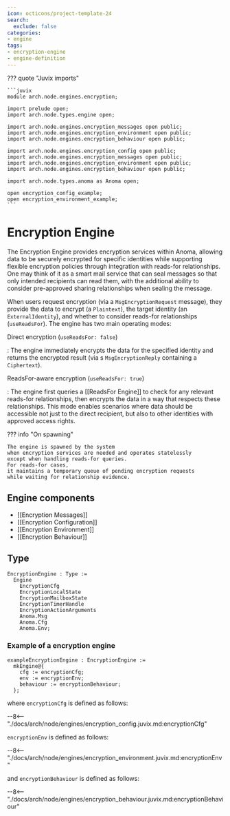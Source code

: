 ```yaml
---
icon: octicons/project-template-24
search:
  exclude: false
categories:
- engine
tags:
- encryption-engine
- engine-definition
---
```


??? quote "Juvix imports"

    ```juvix
    module arch.node.engines.encryption;

    import prelude open;
    import arch.node.types.engine open;

    import arch.node.engines.encryption_messages open public;
    import arch.node.engines.encryption_environment open public;
    import arch.node.engines.encryption_behaviour open public;

    import arch.node.engines.encryption_config open public;
    import arch.node.engines.encryption_messages open public;
    import arch.node.engines.encryption_environment open public;
    import arch.node.engines.encryption_behaviour open public;

    import arch.node.types.anoma as Anoma open;

    open encryption_config_example;
    open encryption_environment_example;
    ```

# Encryption Engine

The Encryption Engine provides encryption services within Anoma, allowing data to be securely
encrypted for specific identities while supporting flexible encryption policies through integration
with reads-for relationships. One may think of it as a smart mail service that can seal messages so that
only intended recipients can read them, with the additional ability to consider pre-approved sharing
relationships when sealing the message.

When users request encryption (via a `MsgEncryptionRequest` message), they provide the data to encrypt
(a `Plaintext`), the target identity (an `ExternalIdentity`), and whether to consider reads-for
relationships (`useReadsFor`). The engine has two main operating modes:

Direct encryption (`useReadsFor: false`)

: The engine immediately encrypts the data for the
specified identity and returns the encrypted result (via s `MsgEncryptionReply` containing a
`Ciphertext`).

ReadsFor-aware encryption (`useReadsFor: true`)

: The engine first queries a [[ReadsFor Engine]] to
check for any relevant reads-for relationships, then encrypts the data in a way that respects these
relationships. This mode enables scenarios where data should be accessible not just to the direct
recipient, but also to other identities with approved access rights.

??? info "On spawning"

    The engine is spawned by the system
    when encryption services are needed and operates statelessly
    except when handling reads-for queries.
    For reads-for cases,
    it maintains a temporary queue of pending encryption requests
    while waiting for relationship evidence.

## Engine components

- [[Encryption Messages]]
- [[Encryption Configuration]]
- [[Encryption Environment]]
- [[Encryption Behaviour]]

## Type

<!-- --8<-- [start:EncryptionEngine] -->
```juvix
EncryptionEngine : Type :=
  Engine
    EncryptionCfg
    EncryptionLocalState
    EncryptionMailboxState
    EncryptionTimerHandle
    EncryptionActionArguments
    Anoma.Msg
    Anoma.Cfg
    Anoma.Env;
```
<!-- --8<-- [end:EncryptionEngine] -->

### Example of a encryption engine

<!-- --8<-- [start:exampleEncryptionEngine] -->
```juvix
exampleEncryptionEngine : EncryptionEngine :=
  mkEngine@{
    cfg := encryptionCfg;
    env := encryptionEnv;
    behaviour := encryptionBehaviour;
  };
```
<!-- --8<-- [end:exampleEncryptionEngine] -->

where `encryptionCfg` is defined as follows:

--8<-- "./docs/arch/node/engines/encryption_config.juvix.md:encryptionCfg"

`encryptionEnv` is defined as follows:

--8<-- "./docs/arch/node/engines/encryption_environment.juvix.md:encryptionEnv"

and `encryptionBehaviour` is defined as follows:

--8<-- "./docs/arch/node/engines/encryption_behaviour.juvix.md:encryptionBehaviour"
